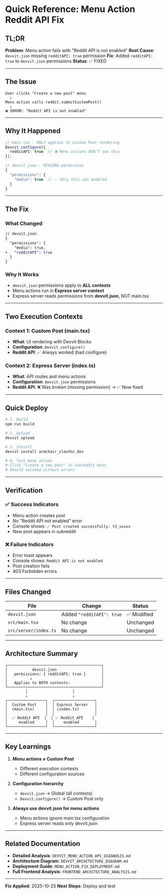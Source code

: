 # Quick Reference: Menu Action Reddit API Fix

## TL;DR

**Problem**: Menu action fails with "Reddit API is not enabled"
**Root Cause**: `devvit.json` missing `redditAPI: true` permission
**Fix**: Added `redditAPI: true` to `devvit.json` permissions
**Status**: ✅ FIXED

---

## The Issue

```
User clicks "Create a new post" menu
  ↓
Menu action calls reddit.submitCustomPost()
  ↓
❌ ERROR: "Reddit API is not enabled"
```

---

## Why It Happened

```typescript
// main.tsx - ONLY applies to Custom Post rendering
Devvit.configure({
  redditAPI: true  // ❌ Menu actions DON'T see this
});

// devvit.json - MISSING permission
{
  "permissions": {
    "media": true  // ✅ Only this was enabled
  }
}
```

---

## The Fix

### What Changed
```diff
// devvit.json
{
  "permissions": {
    "media": true,
+   "redditAPI": true
  }
}
```

### Why It Works
- `devvit.json` permissions apply to **ALL contexts**
- Menu actions run in **Express server context**
- Express server reads permissions from **devvit.json**, NOT main.tsx

---

## Two Execution Contexts

### Context 1: Custom Post (main.tsx)
- **What**: UI rendering with Devvit Blocks
- **Configuration**: `Devvit.configure()`
- **Reddit API**: ✅ Always worked (had configure)

### Context 2: Express Server (index.ts)
- **What**: API routes and menu actions
- **Configuration**: `devvit.json` permissions
- **Reddit API**: ❌ Was broken (missing permission) → ✅ Now fixed

---

## Quick Deploy

```bash
# 1. Build
npm run build

# 2. Upload
devvit upload

# 3. Install
devvit install armchair_sleuths_dev

# 4. Test menu action
# Click "Create a new post" in subreddit menu
# Should succeed without errors
```

---

## Verification

### ✅ Success Indicators
- Menu action creates post
- No "Reddit API not enabled" error
- Console shows: `✅ Post created successfully: t3_xxxxx`
- New post appears in subreddit

### ❌ Failure Indicators
- Error toast appears
- Console shows: `Reddit API is not enabled`
- Post creation fails
- 403 Forbidden errors

---

## Files Changed

| File | Change | Status |
|------|--------|--------|
| `devvit.json` | Added `"redditAPI": true` | ✅ Modified |
| `src/main.tsx` | No change | Unchanged |
| `src/server/index.ts` | No change | Unchanged |

---

## Architecture Summary

```
┌──────────────────────────────────────────┐
│           devvit.json                    │
│   permissions: { redditAPI: true }       │
│          ↓                               │
│   Applies to BOTH contexts:              │
└──────────────────────────────────────────┘
         │                    │
         ↓                    ↓
┌─────────────────┐  ┌──────────────────┐
│  Custom Post    │  │ Express Server   │
│  (main.tsx)     │  │ (index.ts)       │
│                 │  │                  │
│  ✅ Reddit API  │  │ ✅ Reddit API    │
│     enabled     │  │    enabled       │
└─────────────────┘  └──────────────────┘
```

---

## Key Learnings

1. **Menu actions ≠ Custom Post**
   - Different execution contexts
   - Different configuration sources

2. **Configuration hierarchy**
   - `devvit.json` → Global (all contexts)
   - `Devvit.configure()` → Custom Post only

3. **Always use devvit.json for menu actions**
   - Menu actions ignore main.tsx configuration
   - Express server reads only devvit.json

---

## Related Documentation

- **Detailed Analysis**: `DEVVIT_MENU_ACTION_API_DIAGNOSIS.md`
- **Architecture Diagram**: `DEVVIT_ARCHITECTURE_DIAGRAM.md`
- **Deployment Guide**: `MENU_ACTION_FIX_DEPLOYMENT.md`
- **Full Frontend Analysis**: `FRONTEND_ARCHITECTURE_ANALYSIS.md`

---

**Fix Applied**: 2025-10-25
**Next Steps**: Deploy and test
